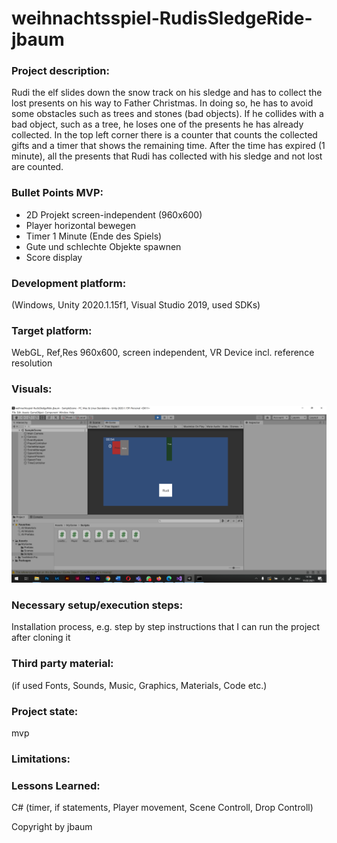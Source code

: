 # weihnachtsspiel-RudisSledgeRide-jbaum

### Project description: 
Rudi the elf slides down the snow track on his sledge and has to collect the lost presents on his way to Father Christmas. In doing so, he has to avoid some obstacles such as trees and stones (bad objects). If he collides with a bad object, such as a tree, he loses one of the presents he has already collected. In the top left corner there is a counter that counts the collected gifts and a timer that shows the remaining time. After the time has expired (1 minute), all the presents that Rudi has collected with his sledge and not lost are counted.


### Bullet Points MVP:
- 2D Projekt screen-independent (960x600)
- Player horizontal bewegen
- Timer 1 Minute (Ende des Spiels)
- Gute und schlechte Objekte spawnen
- Score display

### Development platform: 
(Windows, Unity 2020.1.15f1, Visual Studio 2019, used SDKs)

### Target platform: 
WebGL, Ref,Res 960x600, screen independent, VR Device incl. reference resolution 

### Visuals: 
<div>
    <img src="./Screenshots/Game_screenshot.png" width="800">
</div>

### Necessary setup/execution steps: 
Installation process, e.g. step by step instructions that I can run the project after cloning it

### Third party material: 
(if used Fonts, Sounds, Music, Graphics, Materials, Code etc.)

### Project state: 
mvp

### Limitations: 

### Lessons Learned: 

C# (timer, if statements, Player movement, Scene Controll, Drop Controll)

Copyright by jbaum

